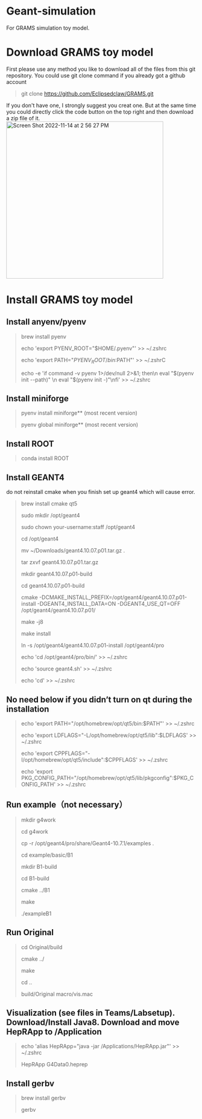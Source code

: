 # Geant-simulation
For GRAMS simulation toy model. 

# Download GRAMS toy model
First please use any method you like to download all of the files from this git repository. You could use git clone command if you already got a github account
> git clone https://github.com/Eclipsedclaw/GRAMS.git

If you don't have one, I strongly suggest you creat one. But at the same time you could directly click the code button on the top right and then download a zip file of it.
<img width="416" alt="Screen Shot 2022-11-14 at 2 56 27 PM" src="https://user-images.githubusercontent.com/37788723/201753644-100a27ad-f98e-40bb-9f2a-8c2e1c9d1916.png">


# Install GRAMS toy model


## Install anyenv/pyenv 
> brew install pyenv
> 
> echo 'export PYENV_ROOT="$HOME/.pyenv"' >> ~/.zshrc
> 
> echo 'export PATH="$PYENV_ROOT/bin:$PATH"' >> ~/.zshrC
> 
> echo -e 'if command -v pyenv 1>/dev/null 2>&1; then\n  eval "$(pyenv init --path)" \n  eval "$(pyenv init -)"\nfi' >> ~/.zshrc 

## Install miniforge 
> pyenv install miniforge** (most recent version)
> 
> pyenv global miniforge** (most recent version)

## Install ROOT
> conda install ROOT 

## Install GEANT4 
do not reinstall cmake when you finish set up geant4 which will cause error. 
> brew install cmake qt5
> 
> sudo mkdir /opt/geant4
> 
> sudo chown your-username:staff /opt/geant4
> 
> cd /opt/geant4
> 
> mv ~/Downloads/geant4.10.07.p01.tar.gz .
> 
> tar zxvf geant4.10.07.p01.tar.gz
> 
> mkdir geant4.10.07.p01-build
> 
> cd geant4.10.07.p01-build
> 
> cmake -DCMAKE_INSTALL_PREFIX=/opt/geant4/geant4.10.07.p01-install -DGEANT4_INSTALL_DATA=ON -DGEANT4_USE_QT=OFF /opt/geant4/geant4.10.07.p01/
> 
> make -j8
> 
> make install
> 
> ln -s /opt/geant4/geant4.10.07.p01-install /opt/geant4/pro
> 
> echo 'cd /opt/geant4/pro/bin/' >> ~/.zshrc
> 
> echo 'source geant4.sh' >> ~/.zshrc
> 
> echo 'cd' >> ~/.zshrc

## No need below if you didn’t turn on qt during the installation 
> echo 'export PATH="/opt/homebrew/opt/qt5/bin:$PATH"' >> ~/.zshrc
> 
> echo 'export LDFLAGS="-L/opt/homebrew/opt/qt5/lib":$LDFLAGS' >> ~/.zshrc
> 
> echo 'export CPPFLAGS="-I/opt/homebrew/opt/qt5/include":$CPPFLAGS' >> ~/.zshrc
> 
> echo 'export PKG_CONFIG_PATH="/opt/homebrew/opt/qt5/lib/pkgconfig":$PKG_CONFIG_PATH' >> ~/.zshrc

## Run example（not necessary）
> mkdir g4work  
> 
> cd g4work
> 
> cp -r /opt/geant4/pro/share/Geant4-10.7.1/examples .
> 
> cd example/basic/B1
> 
> mkdir B1-build
> 
> cd B1-build
> 
> cmake ../B1
> 
> make
> 
> ./exampleB1

## Run Original
> cd Original/build
> 
> cmake ../
> 
> make
> 
> cd ..
> 
> build/Original macro/vis.mac

## Visualization (see files in Teams/Labsetup). Download/Install Java8. Download and move HepRApp to /Application
> echo 'alias HepRApp="java -jar /Applications/HepRApp.jar"' >> ~/.zshrc
> 
> HepRApp G4Data0.heprep

## Install gerbv 
> brew install gerbv
> 
> gerbv

 

 

 
